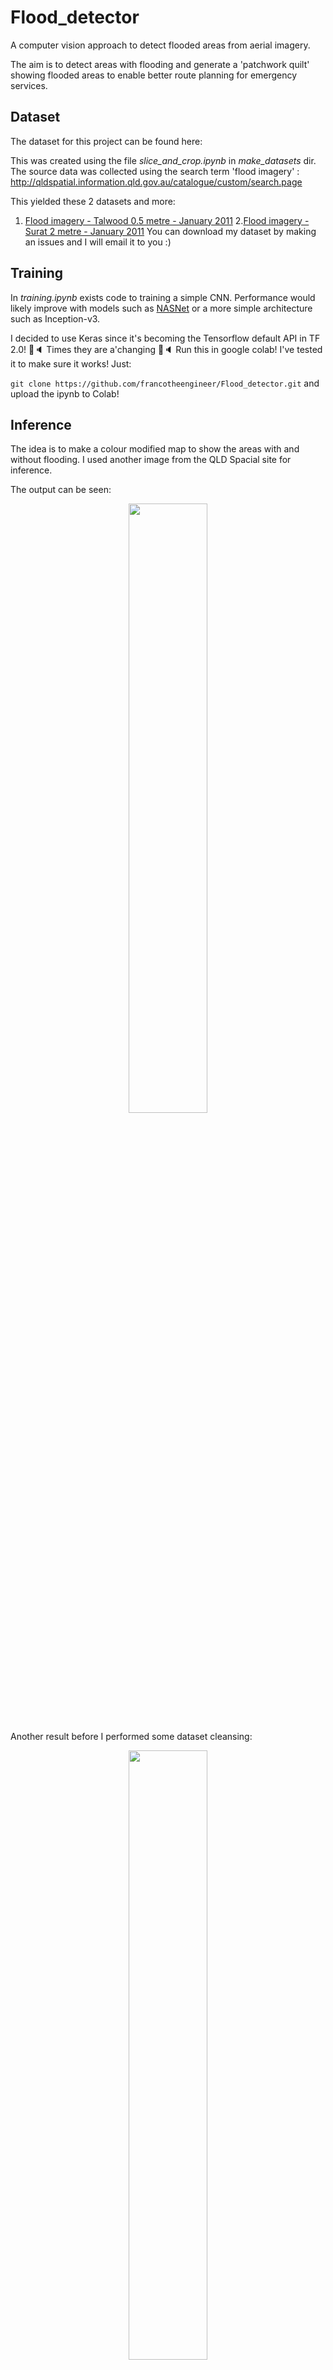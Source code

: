 # Flood_detector

A computer vision approach to detect flooded areas from aerial imagery.

The aim is to detect areas with flooding and generate a 'patchwork quilt' showing flooded areas to enable better route planning for emergency services.


## Dataset

The dataset for this project can be found here:

This was created using the file *slice_and_crop.ipynb* in *make_datasets* dir. The source data was collected using the search term 'flood imagery' :
<http://qldspatial.information.qld.gov.au/catalogue/custom/search.page>

This yielded these 2 datasets and more:

1. [Flood imagery - Talwood 0.5 metre - January 2011](http://qldspatial.information.qld.gov.au/catalogue/custom/detail.page?fid={8C663175-6148-477E-9A86-E794A4015EAA}) 
2.[Flood imagery - Surat 2 metre - January 2011](http://qldspatial.information.qld.gov.au/catalogue/custom/detail.page?fid={635E0A38-A6DC-43FB-BA30-CDE60DD8F185})
You can download my dataset by making an issues and I will email it to you :) 

## Training

In *training.ipynb* exists code to training a simple CNN. Performance would likely improve with models such as [NASNet](https://arxiv.org/pdf/1707.07012.pdf) or a more simple architecture such as Inception-v3.

I decided to use Keras since it's becoming the Tensorflow default API in TF 2.0! 🎼🔈 Times they are a'changing 🎼🔈
Run this in google colab! I've tested it to make sure it works! Just:

`git clone https://github.com/francotheengineer/Flood_detector.git`
and upload the ipynb to Colab!

## Inference

The idea is to make a colour modified map to show the areas with and without flooding.
I used another image from the QLD Spacial site for inference. 

The output can be seen:

<p align="center">
<img src="DP_BUND_BUNDABERG_NORTH_AP_2011_13CM_lowqual_overlayed.png" width="50%""/>
</p>

Another result before I performed some dataset cleansing:

<p align="center">
<img src="bad_result.png" width="50%""/>
</p>


## Learnings

1. There is a significant colour variation in the colour of the floods. This is the main artefact use to make the dataset. This can be solved with much more training data. <500 images isn't a lot for a full train of a CNN.

2. Some data normalisation could be used:
    `determine flood water colour range -> replace with a narrower range of colour -> do for both train and inference images`
3. Test more modern CNNs such as Inception-V3 and compare results

4. I spent quite some time dealing with the enormous images from the source. This was impossible to deal with in OpenCV due to 2^32 pixel limits. I resized with GIMP then read into OpenCV, change your slicing window accordingly! This flag can also work when the images are lower than the limit but use too much ram: 

```org_image = cv2.imread(image_path, cv2.IMREAD_REDUCED_COLOR_8)```
